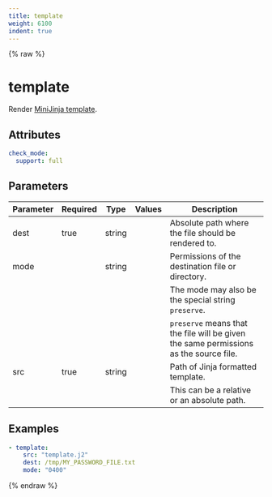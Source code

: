 ```yaml
---
title: template
weight: 6100
indent: true
---
```


{% raw %}
# template

Render [MiniJinja template](https://docs.rs/minijinja/latest/minijinja/syntax/index.html).

## Attributes

```yaml
check_mode:
  support: full
```

## Parameters

| Parameter | Required | Type   | Values | Description                                                                            |
|-----------|----------|--------|--------|----------------------------------------------------------------------------------------|
| dest      | true     | string |        | Absolute path where the file should be rendered to.                                    |
| mode      |          | string |        | Permissions of the destination file or directory.                                      |
|           |          |        |        |  The mode may also be the special string `preserve`.                                   |
|           |          |        |        |  `preserve` means that the file will be given the same permissions as the source file. |
| src       | true     | string |        | Path of Jinja formatted template.                                                      |
|           |          |        |        |  This can be a relative or an absolute path.                                           |

## Examples

```yaml
- template:
    src: "template.j2"
    dest: /tmp/MY_PASSWORD_FILE.txt
    mode: "0400"
```

{% endraw %}